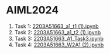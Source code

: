 # AIML2024
1. Task 1: [2203A51663_a1_t1 (1).ipynb](https://github.com/karthikambaragonda/AIML2024/blob/main/2203A51663_a1_t1%20(1).ipynb)
2. Task 2: [2203A51663_a1_t2 (1).ipynb](https://github.com/karthikambaragonda/AIML2024/blob/main/2203A51663_a1_t2%20(1).ipynb)
3. Task 3: [2203A51663_A1_Task3.ipynb](https://github.com/karthikambaragonda/AIML2024/blob/main/2203A51663_A1_Task3.ipynb)
4. Task 4: [2203A51663_W2A1 (2).ipynb](https://github.com/karthikambaragonda/AIML2024/blob/main/2203A51663_W2A1%20(2).ipynb)


